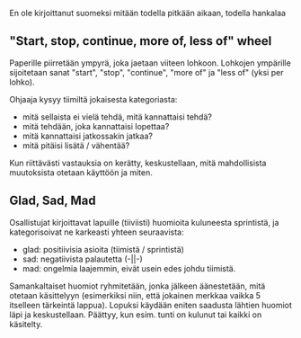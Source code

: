 En ole kirjoittanut suomeksi mitään todella pitkään aikaan, todella hankalaa

## "Start, stop, continue, more of, less of" wheel

Paperille piirretään ympyrä, joka jaetaan viiteen lohkoon. Lohkojen ympärille sijoitetaan sanat "start", "stop", "continue", "more of" ja "less of" (yksi per lohko).

Ohjaaja kysyy tiimiltä jokaisesta kategoriasta:
- mitä sellaista ei vielä tehdä, mitä kannattaisi tehdä?
- mitä tehdään, joka kannattaisi lopettaa?
- mitä kannattaisi jatkossakin jatkaa?
- mitä pitäisi lisätä / vähentää?

Kun riittävästi vastauksia on kerätty, keskustellaan, mitä mahdollisista muutoksista otetaan käyttöön ja miten.

## Glad, Sad, Mad

Osallistujat kirjoittavat lapuille (tiiviisti) huomioita kuluneesta sprintistä, ja kategorisoivat ne karkeasti yhteen seuraavista:
- glad: positiivisia asioita (tiimistä / sprintistä)
- sad: negatiivista palautetta (-||-)
- mad: ongelmia laajemmin, eivät usein edes johdu tiimistä.

Samankaltaiset huomiot ryhmitetään, jonka jälkeen äänestetään, mitä otetaan käsittelyyn (esimerkiksi niin, että jokainen
merkkaa vaikka 5 itselleen tärkeintä lappua). Lopuksi käydään eniten saadusta lähtien huomiot läpi ja keskustellaan. Päättyy, kun esim. tunti on kulunut tai kaikki on käsitelty.